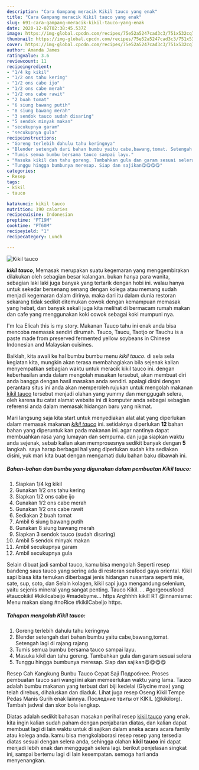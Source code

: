 ```yaml
---
description: "Cara Gampang meracik Kikil tauco yang enak"
title: "Cara Gampang meracik Kikil tauco yang enak"
slug: 691-cara-gampang-meracik-kikil-tauco-yang-enak
date: 2020-12-02T02:38:45.537Z
image: https://img-global.cpcdn.com/recipes/75e52a5247cad3c3/751x532cq70/kikil-tauco-foto-resep-utama.jpg
thumbnail: https://img-global.cpcdn.com/recipes/75e52a5247cad3c3/751x532cq70/kikil-tauco-foto-resep-utama.jpg
cover: https://img-global.cpcdn.com/recipes/75e52a5247cad3c3/751x532cq70/kikil-tauco-foto-resep-utama.jpg
author: Amanda James
ratingvalue: 3.6
reviewcount: 11
recipeingredient:
- "1/4 kg kikil"
- "1/2 ons tahu kering"
- "1/2 ons cabe ijo"
- "1/2 ons cabe merah"
- "1/2 ons cabe rawit"
- "2 buah tomat"
- "6 siung bawang putih"
- "8 siung bawang merah"
- "3 sendok tauco sudah disaring"
- "5 sendok minyak makan"
- "secukupnya garam"
- "secukupnya gula"
recipeinstructions:
- "Goreng terlebih dahulu tahu keringnya"
- "Blender setengah dari bahan bumbu yaitu cabe,bawang,tomat. Setengah lagi di rajang rajang"
- "Tumis semua bumbu bersama tauco sampai layu."
- "Masuka kikil dan tahu goreng. Tambahkan gula dan garam sesuai selera"
- "Tunggu hingga bumbunya meresap. Siap dan sajikan😋😋😋😋"
categories:
- Resep
tags:
- kikil
- tauco

katakunci: kikil tauco 
nutrition: 190 calories
recipecuisine: Indonesian
preptime: "PT19M"
cooktime: "PT60M"
recipeyield: "1"
recipecategory: Lunch

---
```



![Kikil tauco](https://img-global.cpcdn.com/recipes/75e52a5247cad3c3/751x532cq70/kikil-tauco-foto-resep-utama.jpg)

<b><i>kikil tauco</i></b>, Memasak merupakan suatu kegemaran yang menggembirakan dilakukan oleh sebagian besar kalangan. bukan hanya para wanita, sebagian laki laki juga banyak yang tertarik dengan hobi ini. walau hanya untuk sekedar bersenang senang dengan kolega atau memang sudah menjadi kegemaran dalam dirinya. maka dari itu dalam dunia restoran sekarang tidak sedikit ditemukan cowok dengan kemampuan memasak yang hebat, dan banyak sekali juga kita melihat di bermacam rumah makan dan cafe yang menggunakan koki cowok sebagai koki mumpuni nya.

I&#39;m Ica Elicah this is my story. Makanan Tauco tahu ini enak anda bisa mencoba memasak sendiri dirumah. Tauco, Taucu, Taotjo or Tauchu is a paste made from preserved fermented yellow soybeans in Chinese Indonesian and Malaysian cuisines.

Baiklah, kita awali ke hal bumbu bumbu menu <i>kikil tauco</i>. di sela sela kegiatan kita, mungkin akan terasa membahagiakan bila sejenak kalian menyempatkan sebagian waktu untuk meracik kikil tauco ini. dengan keberhasilan anda dalam mengolah masakan tersebut, akan membuat diri anda bangga dengan hasil masakan anda sendiri. apalagi disini dengan perantara situs ini anda akan memperoleh rujukan untuk mengolah makanan <u>kikil tauco</u> tersebut menjadi olahan yang yummy dan menggugah selera, oleh karena itu catat alamat website ini di komputer anda sebagai sebagian referensi anda dalam memasak hidangan baru yang nikmat.


Mari langsung saja kita start untuk menyediakan alat alat yang diperlukan dalam memasak makanan <u><i>kikil tauco</i></u> ini. setidaknya diperlukan <b>12</b> bahan bahan yang diperuntuk kan pada makanan ini. agar nantinya dapat membuahkan rasa yang lumayan dan sempurna. dan juga siapkan waktu anda sejenak, sebab kalian akan memprosesnya sedikit banyak dengan <b>5</b> langkah. saya harap berbagai hal yang diperlukan sudah kita sediakan disini, yuk mari kita buat dengan mengamati dulu bahan baku dibawah ini.

<!--inarticleads1-->

##### Bahan-bahan dan bumbu yang digunakan dalam pembuatan Kikil tauco:

1. Siapkan 1/4 kg kikil
1. Gunakan 1/2 ons tahu kering
1. Siapkan 1/2 ons cabe ijo
1. Gunakan 1/2 ons cabe merah
1. Gunakan 1/2 ons cabe rawit
1. Sediakan 2 buah tomat
1. Ambil 6 siung bawang putih
1. Gunakan 8 siung bawang merah
1. Siapkan 3 sendok tauco (sudah disaring)
1. Ambil 5 sendok minyak makan
1. Ambil secukupnya garam
1. Ambil secukupnya gula


Selain dibuat jadi sambal tauco, kamu bisa mengolah Seperti resep bandeng saus tauco yang sering ada di restoran seafood gaya oriental. Kikil sapi biasa kita temukan diberbagai jenis hidangan nusantara seperti mie, sate, sup, soto, dan Selain kolagen, kikil sapi juga mengandung selenium, yaitu sejenis mineral yang sangat penting. Tauco Kikil. . . #gorgeousfood #taucokikil #kikilcabeijo #madebyme… https Arghhhh kikil! RT @innamisme: Menu makan siang #noRice #kikilCabeIjo https. 

<!--inarticleads2-->

##### Tahapan mengolah Kikil tauco:

1. Goreng terlebih dahulu tahu keringnya
1. Blender setengah dari bahan bumbu yaitu cabe,bawang,tomat. Setengah lagi di rajang rajang
1. Tumis semua bumbu bersama tauco sampai layu.
1. Masuka kikil dan tahu goreng. Tambahkan gula dan garam sesuai selera
1. Tunggu hingga bumbunya meresap. Siap dan sajikan😋😋😋😋


Resep Cah Kangkung Bunbu Tauco Cepat Saji Подробнее. Proses pembuatan tauco sari wangi ini akan memeerlukan waktu yang lama. Tauco adalah bumbu makanan yang terbuat dari biji kedelai (Glycine max) yang telah direbus, dihaluskan dan diaduk. Lihat juga resep Oseng Kikil Tempe Pedas Manis Gurih enak lainnya. Последние твиты от KIKIL (@kikilorg). Tambah jadwal dan skor bola lengkap. 

Diatas adalah sedikit bahasan masakan perihal resep <u>kikil tauco</u> yang enak. kita ingin kalian sudah paham dengan penjabaran diatas, dan kalian dapat membuat lagi di lain waktu untuk di sajikan dalam aneka acara acara family atau kolega anda. kamu bisa mengkolaborasi resep resep yang tersedia diatas sesuai dengan selera anda, sehingga olahan <b>kikil tauco</b> ini dapat menjadi lebih enak dan menggugah selera lagi. berikut penjelasan singkat ini, sampai bertemu lagi di lain kesempatan. semoga hari anda menyenangkan.
